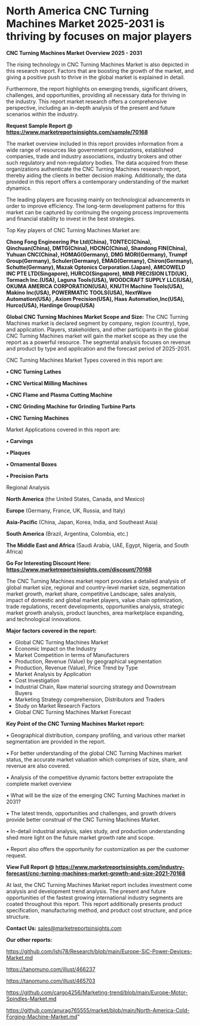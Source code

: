 # North America CNC Turning Machines Market 2025-2031 is thriving by focuses on major players

<Strong> CNC Turning Machines Market Overview 2025 - 2031</strong>

The rising technology in CNC Turning Machines Market is also depicted in this research report. Factors that are boosting the growth of the market, and giving a positive push to thrive in the global market is explained in detail.

Furthermore, the report highlights on emerging trends, significant drivers, challenges, and opportunities, providing all necessary data for thriving in the industry. This report market research offers a comprehensive perspective, including an in-depth analysis of the present and future scenarios within the industry.

<strong>Request Sample Report @ <a href=https://www.marketreportsinsights.com/sample/70168>https://www.marketreportsinsights.com/sample/70168</a></strong>

The market overview included in this report provides information from a wide range of resources like government organizations, established companies, trade and industry associations, industry brokers and other such regulatory and non-regulatory bodies. The data acquired from these organizations authenticate the CNC Turning Machines research report, thereby aiding the clients in better decision making. Additionally, the data provided in this report offers a contemporary understanding of the market dynamics.

The leading players are focusing mainly on technological advancements in order to improve efficiency. The long-term development patterns for this market can be captured by continuing the ongoing process improvements and financial stability to invest in the best strategies.

Top Key players of CNC Turning Machines Market are:

<strong>Chong Fong Engineering Pte Ltd(China), TONTEC(China), Qinchuan(China), DMTG(China), HDCNC(China), Shandong FIN(China), Yuhuan CNC(China), HOMAG(Germany), DMG MORI(Germany), Trumpf Group(Germany), Schuler(Germany), EMAG(Germany), Chiron(Germany), Schutte(Germany), Mazak Optonics Corporation.(Japan), AMCOWELD INC PTE LTD(Singapore), HURCO(Singapore), MNB PRECISION LTD(UK), Tormach Inc.(USA), Laguna Tools(USA), WOODCRAFT SUPPLY LLC(USA), OKUMA AMERICA CORPORATION(USA), KNUTH Machine Tools(USA), Makino Inc(USA), POWERMATIC TOOLS(USA), NextWave Automation(USA) , Axiom Precision(USA), Haas Automation,Inc(USA), Hurco(USA), Hardinge Group(USA)</strong>

<strong><b>Global CNC Turning Machines Market Scope and Size:</b></strong>
The CNC Turning Machines market is declared segment by company, region (country), type, and application. Players, stakeholders, and other participants in the global CNC Turning Machines market will gain the market scope as they use the report as a powerful resource. The segmental analysis focuses on revenue and product by type and application and the forecast period of 2025-2031.

CNC Turning Machines Market Types covered in this report are:

<strong>• CNC Turning Lathes

• CNC Vertical Milling Machines

• CNC Flame and Plasma Cutting Machine

• CNC Grinding Machine for Grinding Turbine Parts

• CNC Turning Machines</strong>

Market Applications covered in this report are:

<strong>• Carvings

• Plaques

• Ornamental Boxes

• Precision Parts</strong> 

Regional Analysis

<strong>North America</strong> (the United States, Canada, and Mexico)

<strong>Europe</strong> (Germany, France, UK, Russia, and Italy)

<strong>Asia-Pacific</strong> (China, Japan, Korea, India, and Southeast Asia)

<strong>South America</strong> (Brazil, Argentina, Colombia, etc.)

<strong>The Middle East and Africa</strong> (Saudi Arabia, UAE, Egypt, Nigeria, and South Africa)

<strong>Go For Interesting Discount Here: <a href=https://www.marketreportsinsights.com/discount/70168>https://www.marketreportsinsights.com/discount/70168</a></strong>

The CNC Turning Machines market report provides a detailed analysis of global market size, regional and country-level market size, segmentation market growth, market share, competitive Landscape, sales analysis, impact of domestic and global market players, value chain optimization, trade regulations, recent developments, opportunities analysis, strategic market growth analysis, product launches, area marketplace expanding, and technological innovations.

<strong><b>Major factors covered in the report:</b></strong>
<ul>
  <li>Global CNC Turning Machines Market </li>
  <li>Economic Impact on the Industry</li>
  <li>Market Competition in terms of Manufacturers</li>
  <li>Production, Revenue (Value) by geographical segmentation</li>
  <li>Production, Revenue (Value), Price Trend by Type</li>
  <li>Market Analysis by Application</li>
  <li>Cost Investigation</li>
  <li>Industrial Chain, Raw material sourcing strategy and Downstream Buyers</li>
  <li>Marketing Strategy comprehension, Distributors and Traders</li>
  <li>Study on Market Research Factors</li>
  <li>Global CNC Turning Machines Market Forecast</li>
</ul>

<strong><b>Key Point of the CNC Turning Machines Market report:</b></strong>

• Geographical distribution, company profiling, and various other market segmentation are provided in the report.

• For better understanding of the global CNC Turning Machines market status, the accurate market valuation which comprises of size, share, and revenue are also covered.

• Analysis of the competitive dynamic factors better extrapolate the complete market overview

• What will be the size of the emerging CNC Turning Machines market in 2031?

• The latest trends, opportunities and challenges, and growth drivers provide better construal of the CNC Turning Machines Market.

• In-detail industrial analysis, sales study, and production understanding shed more light on the future market growth rate and scope.

• Report also offers the opportunity for customization as per the customer request.

<strong><b>View Full Report @ <a href=https://www.marketreportsinsights.com/industry-forecast/cnc-turning-machines-market-growth-and-size-2021-70168>https://www.marketreportsinsights.com/industry-forecast/cnc-turning-machines-market-growth-and-size-2021-70168</a></b></strong>


At last, the CNC Turning Machines Market report includes investment come analysis and development trend analysis. The present and future opportunities of the fastest growing international industry segments are coated throughout this report. This report additionally presents product specification, manufacturing method, and product cost structure, and price structure.

<strong>Contact Us:</strong>
sales@marketreportsinsights.com

<strong>Our other reports:</strong>

<a href=https://github.com/Ishi78/Research/blob/main/Europe-SiC-Power-Devices-Market.md>https://github.com/Ishi78/Research/blob/main/Europe-SiC-Power-Devices-Market.md</a>

<a href=https://tanomuno.com/illust/466237>https://tanomuno.com/illust/466237</a>

<a href=https://tanomuno.com/illust/465703>https://tanomuno.com/illust/465703</a>

<a href=https://github.com/cargo4256/Marketing-trend/blob/main/Europe-Motor-Spindles-Market.md>https://github.com/cargo4256/Marketing-trend/blob/main/Europe-Motor-Spindles-Market.md</a>

<a href=https://github.com/anurag765555/market/blob/main/North-America-Cold-Forging-Machine-Market.md>https://github.com/anurag765555/market/blob/main/North-America-Cold-Forging-Machine-Market.md</a>"
